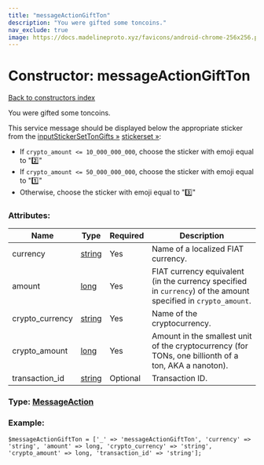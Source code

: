 ```yaml
---
title: "messageActionGiftTon"
description: "You were gifted some toncoins."
nav_exclude: true
image: https://docs.madelineproto.xyz/favicons/android-chrome-256x256.png
---
```

# Constructor: messageActionGiftTon  
[Back to constructors index](/API_docs/constructors/index.html)



You were gifted some toncoins.

This service message should be displayed below the appropriate sticker from the [inputStickerSetTonGifts »](../constructors/inputStickerSetTonGifts.html) [stickerset »](https://core.telegram.org/api/stickers#stickersets):

- If `crypto_amount <= 10_000_000_000`, choose the sticker with emoji equal to "2️⃣"
- If `crypto_amount <= 50_000_000_000`, choose the sticker with emoji equal to "1️⃣"
- Otherwise, choose the sticker with emoji equal to "3️⃣"

### Attributes:

| Name     |    Type       | Required | Description |
|----------|---------------|----------|-------------|
|currency|[string](/API_docs/types/string.html) | Yes|Name of a localized FIAT currency.|
|amount|[long](/API_docs/types/long.html) | Yes|FIAT currency equivalent (in the currency specified in `currency`) of the amount specified in `crypto_amount`.|
|crypto\_currency|[string](/API_docs/types/string.html) | Yes|Name of the cryptocurrency.|
|crypto\_amount|[long](/API_docs/types/long.html) | Yes|Amount in the smallest unit of the cryptocurrency (for TONs, one billionth of a ton, AKA a nanoton).|
|transaction\_id|[string](/API_docs/types/string.html) | Optional|Transaction ID.|



### Type: [MessageAction](/API_docs/types/MessageAction.html)


### Example:

```
$messageActionGiftTon = ['_' => 'messageActionGiftTon', 'currency' => 'string', 'amount' => long, 'crypto_currency' => 'string', 'crypto_amount' => long, 'transaction_id' => 'string'];
```  
